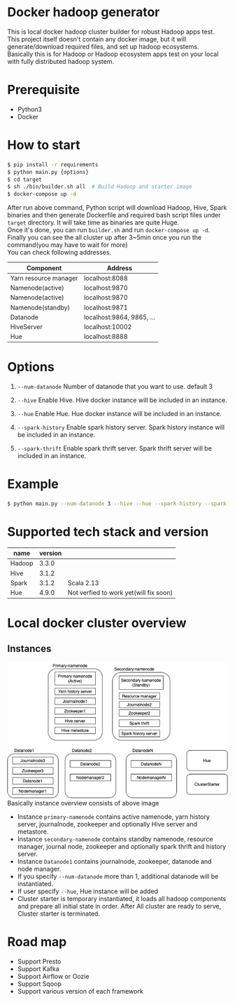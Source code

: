 # Docker hadoop generator
This is local docker hadoop cluster builder for robust Hadoop apps test.  
This project itself doesn't contain any docker image, but it will generate/download required files, and set up hadoop ecosystems.  
Basically this is for Hadoop or Hadoop ecosystem apps test on your local with fully distributed hadoop system.  

# Prerequisite
- Python3
- Docker

# How to start
```bash
$ pip install -r requirements
$ python main.py {options}
$ cd target
$ sh ./bin/builder.sh all  # Build Hadoop and starter image
$ docker-compose up -d
```
After run above command, Python script will download Hadoop, Hive, Spark binaries and then generate Dockerfile and required bash script files under `target` directory.
It will take time as binaries are quite Huge.  
Once it's done, you can run `builder.sh` and run `docker-compose up -d`.
Finally you can see the all cluster up after 3~5min once you run the command(you may have to wait for more)  
You can check following addresses.

|  Component  |  Address  |
|-----------|---------|
|  Yarn resource manager  |  localhost:8088  |
|  Namenode(active)  |  localhost:9870  |
|  Namenode(active)  |  localhost:9870  |
|  Namenode(standby)  |  localhost:9871  |
|  Datanode  |  localhost:9864, 9865, ...  |
|  HiveServer  |  localhost:10002  |
|  Hue  |  localhost:8888 |


# Options
1. `--num-datanode` 
Number of datanode that you want to use. default 3
   
2. `--hive`
Enable Hive. Hive docker instance will be included in an instance.
   
3. `--hue`
Enable Hue. Hue docker instance will be included in an instance.
   
4. `--spark-history`
Enable spark history server. Spark history instance will be included in an instance.
   
5. `--spark-thrift`
Enable spark thrift server. Spark thrift server will be included in an instance.
   
# Example
```bash
$ python main.py --num-datanode 3 --hive --hue --spark-history --spark-thrift
```

# Supported tech stack and version
|  name | version |        | 
|---------|---------|-------|
|  Hadoop | 3.3.0 |     |
|  Hive   | 3.1.2 |      |
|  Spark  | 3.1.2 | Scala 2.13    |
|  Hue    | 4.9.0 |  Not verfied to work yet(will fix soon)   |


# Local docker cluster overview
## Instances
![docker-instances](./images/docker-instances.png)
Basically instance overview consists of above image
- Instance `primary-namenode` contains active namenode, yarn history server, journalnode, zookeeper and optionally Hive server and metastore.
- Instance `secondary-namenode` contains standby namenode, resource manager, journal node, zookeeper and optionally spark thrift and history server.
- Instance `Datanode1` contains journalnode, zookeeper, datanode and node manager.
- If you specify `--num-datanode` more than 1, additional datanode will be instantiated.
- If user specify `--hue`, Hue instance will be added
- Cluster starter is temporary instantiated, it loads all hadoop components and prepare all initial state in order. After All cluster are ready to serve, Cluster starter is terminated.


# Road map 
- Support Presto
- Support Kafka
- Support Airflow or Oozie
- Support Sqoop
- Support various version of each framework
